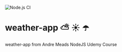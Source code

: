 ![Node.js CI](https://github.com/Slindox/weather-app/workflows/Node.js%20CI/badge.svg?branch=master)
# weather-app ⛅️ ☀️ ☂️

weather-app from Andre Meads NodeJS Udemy Course
